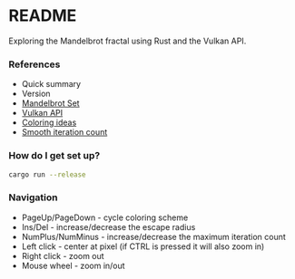 # README #

Exploring the Mandelbrot fractal using Rust and the Vulkan API.

### References ###

* Quick summary
* Version
* [Mandelbrot Set](phttps://en.wikipedia.org/wiki/Mandelbrot_set)
* [Vulkan API](https://www.vulkan.org/)
* [Coloring ideas](https://iquilezles.org/articles/palettes/)
* [Smooth iteration count](https://iquilezles.org/articles/msetsmooth/)

### How do I get set up? ###

``` sh
cargo run --release
```

### Navigation ###
- PageUp/PageDown - cycle coloring scheme
- Ins/Del - increase/decrease the escape radius
- NumPlus/NumMinus - increase/decrease the maximum iteration count
- Left click - center at pixel (if CTRL is pressed it will also zoom in)
- Right click - zoom out
- Mouse wheel - zoom in/out
